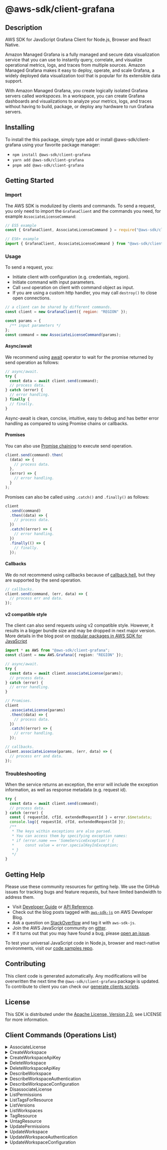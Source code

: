 <!-- generated file, do not edit directly -->

# @aws-sdk/client-grafana

## Description

AWS SDK for JavaScript Grafana Client for Node.js, Browser and React Native.

<p>Amazon Managed Grafana is a fully managed and secure data visualization service that
you can use to instantly query, correlate, and visualize operational metrics, logs, and
traces from multiple sources. Amazon Managed Grafana makes it easy to deploy, operate, and
scale Grafana, a widely deployed data visualization tool that is popular for its
extensible data support.</p>
<p>With Amazon Managed Grafana, you create logically isolated Grafana servers called
<i>workspaces</i>. In a workspace, you can create Grafana dashboards
and visualizations to analyze your metrics, logs, and traces without having to build,
package, or deploy any hardware to run Grafana servers. </p>

## Installing

To install the this package, simply type add or install @aws-sdk/client-grafana
using your favorite package manager:

- `npm install @aws-sdk/client-grafana`
- `yarn add @aws-sdk/client-grafana`
- `pnpm add @aws-sdk/client-grafana`

## Getting Started

### Import

The AWS SDK is modulized by clients and commands.
To send a request, you only need to import the `GrafanaClient` and
the commands you need, for example `AssociateLicenseCommand`:

```js
// ES5 example
const { GrafanaClient, AssociateLicenseCommand } = require("@aws-sdk/client-grafana");
```

```ts
// ES6+ example
import { GrafanaClient, AssociateLicenseCommand } from "@aws-sdk/client-grafana";
```

### Usage

To send a request, you:

- Initiate client with configuration (e.g. credentials, region).
- Initiate command with input parameters.
- Call `send` operation on client with command object as input.
- If you are using a custom http handler, you may call `destroy()` to close open connections.

```js
// a client can be shared by different commands.
const client = new GrafanaClient({ region: "REGION" });

const params = {
  /** input parameters */
};
const command = new AssociateLicenseCommand(params);
```

#### Async/await

We recommend using [await](https://developer.mozilla.org/en-US/docs/Web/JavaScript/Reference/Operators/await)
operator to wait for the promise returned by send operation as follows:

```js
// async/await.
try {
  const data = await client.send(command);
  // process data.
} catch (error) {
  // error handling.
} finally {
  // finally.
}
```

Async-await is clean, concise, intuitive, easy to debug and has better error handling
as compared to using Promise chains or callbacks.

#### Promises

You can also use [Promise chaining](https://developer.mozilla.org/en-US/docs/Web/JavaScript/Guide/Using_promises#chaining)
to execute send operation.

```js
client.send(command).then(
  (data) => {
    // process data.
  },
  (error) => {
    // error handling.
  }
);
```

Promises can also be called using `.catch()` and `.finally()` as follows:

```js
client
  .send(command)
  .then((data) => {
    // process data.
  })
  .catch((error) => {
    // error handling.
  })
  .finally(() => {
    // finally.
  });
```

#### Callbacks

We do not recommend using callbacks because of [callback hell](http://callbackhell.com/),
but they are supported by the send operation.

```js
// callbacks.
client.send(command, (err, data) => {
  // process err and data.
});
```

#### v2 compatible style

The client can also send requests using v2 compatible style.
However, it results in a bigger bundle size and may be dropped in next major version. More details in the blog post
on [modular packages in AWS SDK for JavaScript](https://aws.amazon.com/blogs/developer/modular-packages-in-aws-sdk-for-javascript/)

```ts
import * as AWS from "@aws-sdk/client-grafana";
const client = new AWS.Grafana({ region: "REGION" });

// async/await.
try {
  const data = await client.associateLicense(params);
  // process data.
} catch (error) {
  // error handling.
}

// Promises.
client
  .associateLicense(params)
  .then((data) => {
    // process data.
  })
  .catch((error) => {
    // error handling.
  });

// callbacks.
client.associateLicense(params, (err, data) => {
  // process err and data.
});
```

### Troubleshooting

When the service returns an exception, the error will include the exception information,
as well as response metadata (e.g. request id).

```js
try {
  const data = await client.send(command);
  // process data.
} catch (error) {
  const { requestId, cfId, extendedRequestId } = error.$$metadata;
  console.log({ requestId, cfId, extendedRequestId });
  /**
   * The keys within exceptions are also parsed.
   * You can access them by specifying exception names:
   * if (error.name === 'SomeServiceException') {
   *     const value = error.specialKeyInException;
   * }
   */
}
```

## Getting Help

Please use these community resources for getting help.
We use the GitHub issues for tracking bugs and feature requests, but have limited bandwidth to address them.

- Visit [Developer Guide](https://docs.aws.amazon.com/sdk-for-javascript/v3/developer-guide/welcome.html)
  or [API Reference](https://docs.aws.amazon.com/AWSJavaScriptSDK/v3/latest/index.html).
- Check out the blog posts tagged with [`aws-sdk-js`](https://aws.amazon.com/blogs/developer/tag/aws-sdk-js/)
  on AWS Developer Blog.
- Ask a question on [StackOverflow](https://stackoverflow.com/questions/tagged/aws-sdk-js) and tag it with `aws-sdk-js`.
- Join the AWS JavaScript community on [gitter](https://gitter.im/aws/aws-sdk-js-v3).
- If it turns out that you may have found a bug, please [open an issue](https://github.com/aws/aws-sdk-js-v3/issues/new/choose).

To test your universal JavaScript code in Node.js, browser and react-native environments,
visit our [code samples repo](https://github.com/aws-samples/aws-sdk-js-tests).

## Contributing

This client code is generated automatically. Any modifications will be overwritten the next time the `@aws-sdk/client-grafana` package is updated.
To contribute to client you can check our [generate clients scripts](https://github.com/aws/aws-sdk-js-v3/tree/main/scripts/generate-clients).

## License

This SDK is distributed under the
[Apache License, Version 2.0](http://www.apache.org/licenses/LICENSE-2.0),
see LICENSE for more information.

## Client Commands (Operations List)

<details>
<summary>
AssociateLicense
</summary>

[Command API Reference](https://docs.aws.amazon.com/AWSJavaScriptSDK/v3/latest/clients/client-grafana/classes/associatelicensecommand.html) / [Input](https://docs.aws.amazon.com/AWSJavaScriptSDK/v3/latest/clients/client-grafana/interfaces/associatelicensecommandinput.html) / [Output](https://docs.aws.amazon.com/AWSJavaScriptSDK/v3/latest/clients/client-grafana/interfaces/associatelicensecommandoutput.html)

</details>
<details>
<summary>
CreateWorkspace
</summary>

[Command API Reference](https://docs.aws.amazon.com/AWSJavaScriptSDK/v3/latest/clients/client-grafana/classes/createworkspacecommand.html) / [Input](https://docs.aws.amazon.com/AWSJavaScriptSDK/v3/latest/clients/client-grafana/interfaces/createworkspacecommandinput.html) / [Output](https://docs.aws.amazon.com/AWSJavaScriptSDK/v3/latest/clients/client-grafana/interfaces/createworkspacecommandoutput.html)

</details>
<details>
<summary>
CreateWorkspaceApiKey
</summary>

[Command API Reference](https://docs.aws.amazon.com/AWSJavaScriptSDK/v3/latest/clients/client-grafana/classes/createworkspaceapikeycommand.html) / [Input](https://docs.aws.amazon.com/AWSJavaScriptSDK/v3/latest/clients/client-grafana/interfaces/createworkspaceapikeycommandinput.html) / [Output](https://docs.aws.amazon.com/AWSJavaScriptSDK/v3/latest/clients/client-grafana/interfaces/createworkspaceapikeycommandoutput.html)

</details>
<details>
<summary>
DeleteWorkspace
</summary>

[Command API Reference](https://docs.aws.amazon.com/AWSJavaScriptSDK/v3/latest/clients/client-grafana/classes/deleteworkspacecommand.html) / [Input](https://docs.aws.amazon.com/AWSJavaScriptSDK/v3/latest/clients/client-grafana/interfaces/deleteworkspacecommandinput.html) / [Output](https://docs.aws.amazon.com/AWSJavaScriptSDK/v3/latest/clients/client-grafana/interfaces/deleteworkspacecommandoutput.html)

</details>
<details>
<summary>
DeleteWorkspaceApiKey
</summary>

[Command API Reference](https://docs.aws.amazon.com/AWSJavaScriptSDK/v3/latest/clients/client-grafana/classes/deleteworkspaceapikeycommand.html) / [Input](https://docs.aws.amazon.com/AWSJavaScriptSDK/v3/latest/clients/client-grafana/interfaces/deleteworkspaceapikeycommandinput.html) / [Output](https://docs.aws.amazon.com/AWSJavaScriptSDK/v3/latest/clients/client-grafana/interfaces/deleteworkspaceapikeycommandoutput.html)

</details>
<details>
<summary>
DescribeWorkspace
</summary>

[Command API Reference](https://docs.aws.amazon.com/AWSJavaScriptSDK/v3/latest/clients/client-grafana/classes/describeworkspacecommand.html) / [Input](https://docs.aws.amazon.com/AWSJavaScriptSDK/v3/latest/clients/client-grafana/interfaces/describeworkspacecommandinput.html) / [Output](https://docs.aws.amazon.com/AWSJavaScriptSDK/v3/latest/clients/client-grafana/interfaces/describeworkspacecommandoutput.html)

</details>
<details>
<summary>
DescribeWorkspaceAuthentication
</summary>

[Command API Reference](https://docs.aws.amazon.com/AWSJavaScriptSDK/v3/latest/clients/client-grafana/classes/describeworkspaceauthenticationcommand.html) / [Input](https://docs.aws.amazon.com/AWSJavaScriptSDK/v3/latest/clients/client-grafana/interfaces/describeworkspaceauthenticationcommandinput.html) / [Output](https://docs.aws.amazon.com/AWSJavaScriptSDK/v3/latest/clients/client-grafana/interfaces/describeworkspaceauthenticationcommandoutput.html)

</details>
<details>
<summary>
DescribeWorkspaceConfiguration
</summary>

[Command API Reference](https://docs.aws.amazon.com/AWSJavaScriptSDK/v3/latest/clients/client-grafana/classes/describeworkspaceconfigurationcommand.html) / [Input](https://docs.aws.amazon.com/AWSJavaScriptSDK/v3/latest/clients/client-grafana/interfaces/describeworkspaceconfigurationcommandinput.html) / [Output](https://docs.aws.amazon.com/AWSJavaScriptSDK/v3/latest/clients/client-grafana/interfaces/describeworkspaceconfigurationcommandoutput.html)

</details>
<details>
<summary>
DisassociateLicense
</summary>

[Command API Reference](https://docs.aws.amazon.com/AWSJavaScriptSDK/v3/latest/clients/client-grafana/classes/disassociatelicensecommand.html) / [Input](https://docs.aws.amazon.com/AWSJavaScriptSDK/v3/latest/clients/client-grafana/interfaces/disassociatelicensecommandinput.html) / [Output](https://docs.aws.amazon.com/AWSJavaScriptSDK/v3/latest/clients/client-grafana/interfaces/disassociatelicensecommandoutput.html)

</details>
<details>
<summary>
ListPermissions
</summary>

[Command API Reference](https://docs.aws.amazon.com/AWSJavaScriptSDK/v3/latest/clients/client-grafana/classes/listpermissionscommand.html) / [Input](https://docs.aws.amazon.com/AWSJavaScriptSDK/v3/latest/clients/client-grafana/interfaces/listpermissionscommandinput.html) / [Output](https://docs.aws.amazon.com/AWSJavaScriptSDK/v3/latest/clients/client-grafana/interfaces/listpermissionscommandoutput.html)

</details>
<details>
<summary>
ListTagsForResource
</summary>

[Command API Reference](https://docs.aws.amazon.com/AWSJavaScriptSDK/v3/latest/clients/client-grafana/classes/listtagsforresourcecommand.html) / [Input](https://docs.aws.amazon.com/AWSJavaScriptSDK/v3/latest/clients/client-grafana/interfaces/listtagsforresourcecommandinput.html) / [Output](https://docs.aws.amazon.com/AWSJavaScriptSDK/v3/latest/clients/client-grafana/interfaces/listtagsforresourcecommandoutput.html)

</details>
<details>
<summary>
ListVersions
</summary>

[Command API Reference](https://docs.aws.amazon.com/AWSJavaScriptSDK/v3/latest/clients/client-grafana/classes/listversionscommand.html) / [Input](https://docs.aws.amazon.com/AWSJavaScriptSDK/v3/latest/clients/client-grafana/interfaces/listversionscommandinput.html) / [Output](https://docs.aws.amazon.com/AWSJavaScriptSDK/v3/latest/clients/client-grafana/interfaces/listversionscommandoutput.html)

</details>
<details>
<summary>
ListWorkspaces
</summary>

[Command API Reference](https://docs.aws.amazon.com/AWSJavaScriptSDK/v3/latest/clients/client-grafana/classes/listworkspacescommand.html) / [Input](https://docs.aws.amazon.com/AWSJavaScriptSDK/v3/latest/clients/client-grafana/interfaces/listworkspacescommandinput.html) / [Output](https://docs.aws.amazon.com/AWSJavaScriptSDK/v3/latest/clients/client-grafana/interfaces/listworkspacescommandoutput.html)

</details>
<details>
<summary>
TagResource
</summary>

[Command API Reference](https://docs.aws.amazon.com/AWSJavaScriptSDK/v3/latest/clients/client-grafana/classes/tagresourcecommand.html) / [Input](https://docs.aws.amazon.com/AWSJavaScriptSDK/v3/latest/clients/client-grafana/interfaces/tagresourcecommandinput.html) / [Output](https://docs.aws.amazon.com/AWSJavaScriptSDK/v3/latest/clients/client-grafana/interfaces/tagresourcecommandoutput.html)

</details>
<details>
<summary>
UntagResource
</summary>

[Command API Reference](https://docs.aws.amazon.com/AWSJavaScriptSDK/v3/latest/clients/client-grafana/classes/untagresourcecommand.html) / [Input](https://docs.aws.amazon.com/AWSJavaScriptSDK/v3/latest/clients/client-grafana/interfaces/untagresourcecommandinput.html) / [Output](https://docs.aws.amazon.com/AWSJavaScriptSDK/v3/latest/clients/client-grafana/interfaces/untagresourcecommandoutput.html)

</details>
<details>
<summary>
UpdatePermissions
</summary>

[Command API Reference](https://docs.aws.amazon.com/AWSJavaScriptSDK/v3/latest/clients/client-grafana/classes/updatepermissionscommand.html) / [Input](https://docs.aws.amazon.com/AWSJavaScriptSDK/v3/latest/clients/client-grafana/interfaces/updatepermissionscommandinput.html) / [Output](https://docs.aws.amazon.com/AWSJavaScriptSDK/v3/latest/clients/client-grafana/interfaces/updatepermissionscommandoutput.html)

</details>
<details>
<summary>
UpdateWorkspace
</summary>

[Command API Reference](https://docs.aws.amazon.com/AWSJavaScriptSDK/v3/latest/clients/client-grafana/classes/updateworkspacecommand.html) / [Input](https://docs.aws.amazon.com/AWSJavaScriptSDK/v3/latest/clients/client-grafana/interfaces/updateworkspacecommandinput.html) / [Output](https://docs.aws.amazon.com/AWSJavaScriptSDK/v3/latest/clients/client-grafana/interfaces/updateworkspacecommandoutput.html)

</details>
<details>
<summary>
UpdateWorkspaceAuthentication
</summary>

[Command API Reference](https://docs.aws.amazon.com/AWSJavaScriptSDK/v3/latest/clients/client-grafana/classes/updateworkspaceauthenticationcommand.html) / [Input](https://docs.aws.amazon.com/AWSJavaScriptSDK/v3/latest/clients/client-grafana/interfaces/updateworkspaceauthenticationcommandinput.html) / [Output](https://docs.aws.amazon.com/AWSJavaScriptSDK/v3/latest/clients/client-grafana/interfaces/updateworkspaceauthenticationcommandoutput.html)

</details>
<details>
<summary>
UpdateWorkspaceConfiguration
</summary>

[Command API Reference](https://docs.aws.amazon.com/AWSJavaScriptSDK/v3/latest/clients/client-grafana/classes/updateworkspaceconfigurationcommand.html) / [Input](https://docs.aws.amazon.com/AWSJavaScriptSDK/v3/latest/clients/client-grafana/interfaces/updateworkspaceconfigurationcommandinput.html) / [Output](https://docs.aws.amazon.com/AWSJavaScriptSDK/v3/latest/clients/client-grafana/interfaces/updateworkspaceconfigurationcommandoutput.html)

</details>
